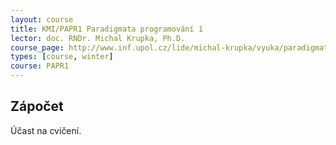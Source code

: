 ```yaml
---
layout: course
title: KMI/PAPR1 Paradigmata programování 1
lector: doc. RNDr. Michal Krupka, Ph.D.
course_page: http://www.inf.upol.cz/lide/michal-krupka/vyuka/paradigmata-programovani-1
types: [course, winter]
course: PAPR1
---
```


## Zápočet
Účast na cvičení.
